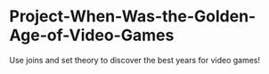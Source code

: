 # Project-When-Was-the-Golden-Age-of-Video-Games
Use joins and set theory to discover the best years for video games!
